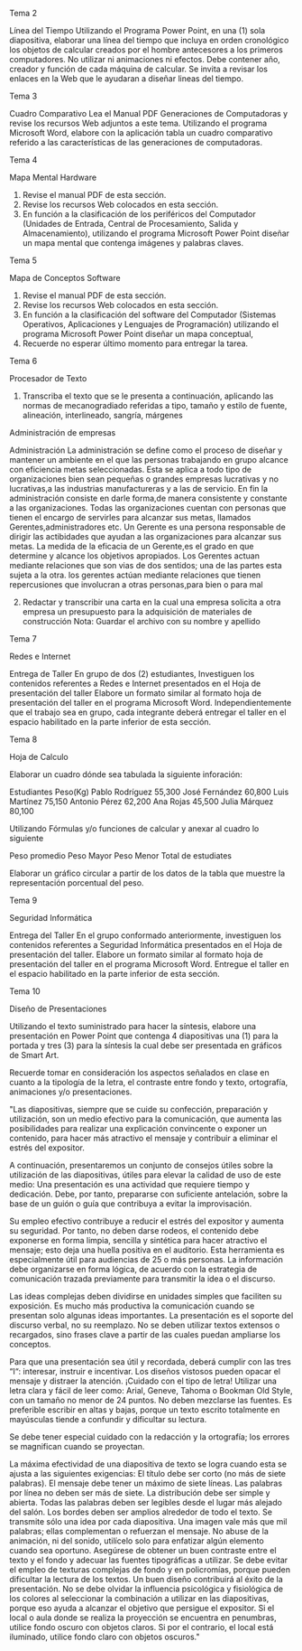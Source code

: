 Tema 2

Línea del Tiempo
Utilizando el Programa Power Point, en una (1) sola diapositiva, elaborar una línea del tiempo que incluya en orden cronológico los objetos de calcular creados por el hombre antecesores a los primeros computadores.
No utilizar ni animaciones ni efectos.
Debe contener año, creador y función de cada máquina de calcular.
Se invita a revisar los enlaces en la Web que le ayudaran a diseñar lineas del tiempo.

Tema 3

Cuadro Comparativo
Lea el Manual PDF Generaciones de Computadoras y revise los recursos Web adjuntos a este tema.
Utilizando el programa Microsoft Word, elabore con la aplicación tabla  un cuadro comparativo referido a las características de las generaciones de computadoras.

Tema 4

Mapa Mental Hardware
1. Revise el manual PDF de esta sección.
2. Revise los recursos Web colocados en esta sección.
3. En función a la clasificación de los periféricos del Computador (Unidades de Entrada, Central de Procesamiento, Salida y Almacenamiento), utilizando el programa Microsoft Power Point diseñar un mapa mental que contenga imágenes y palabras claves.

Tema 5

Mapa de Conceptos Software
1. Revise el manual PDF de esta sección.
2. Revise los recursos Web colocados en esta sección.
3. En función a la clasificación del software  del Computador (Sistemas Operativos, Aplicaciones y Lenguajes de Programación) utilizando el programa Microsoft Power Point diseñar un mapa conceptual,
4. Recuerde no esperar último momento para entregar la tarea.

Tema 6

Procesador de Texto
1. Transcriba el texto que se le presenta a continuación, aplicando las normas de mecanogradiado referidas a tipo, tamaño y estilo de fuente, alineación, interlineado, sangría, márgenes

Administración de empresas

Administración
La administración se define como el proceso de diseñar y mantener un ambiente en el que las personas trabajando en grupo alcance con eficiencia metas seleccionadas. Esta se aplica a todo tipo de organizaciones bien sean pequeñas o grandes empresas lucrativas y no lucrativas,a las industrias manufactureras y a las de servicio.
En fin la administración consiste en darle forma,de manera consistente y constante a las organizaciones. Todas las organizaciones cuentan con personas que tienen el encargo de servirles para alcanzar sus metas, llamados Gerentes,administradores etc.
Un Gerente es una persona responsable de dirigir las actibidades que ayudan a las organizaciones para alcanzar sus metas. La medida de la eficacia de un Gerente,es el grado en que determine y alcance los objetivos apropiados.
Los Gerentes actuan mediante relaciones que son vias de dos sentidos; una de las partes esta sujeta a la otra.
los gerentes actúan mediante relaciones que tienen repercusiones que involucran a otras personas,para bien o para mal

2. Redactar y transcribir una carta en la cual una empresa solicita a otra empresa un presupuesto para la adquisición de materiales de construcción
Nota: Guardar el archivo con su nombre y apellido

Tema 7

Redes e Internet

Entrega de Taller
En grupo de dos (2) estudiantes, Investiguen los contenidos referentes a Redes e Internet presentados en el Hoja de presentación del taller
Elabore un formato similar al formato hoja de presentación del taller en el programa Microsoft Word.
Independientemente que el trabajo sea en grupo, cada integrante deberá entregar el taller en el espacio habilitado en la parte inferior de esta sección.

Tema 8

Hoja de Calculo

Elaborar un cuadro dónde sea tabulada la siguiente inforación:

Estudiantes                     Peso(Kg)
Pablo Rodríguez                 55,300
José Fernández                  60,800
Luis Martínez                   75,150
Antonio Pérez                   62,200
Ana Rojas                       45,500
Julia Márquez                   80,100

Utilizando Fórmulas y/o funciones de calcular y anexar al cuadro lo siguiente

Peso promedio
Peso Mayor
Peso Menor
Total de estudiates

Elaborar un gráfico circular a partir de los datos de la tabla que muestre la representación porcentual del peso.


Tema 9

Seguridad Informática

Entrega del Taller
En el  grupo conformado anteriormente, investiguen los contenidos referentes a Seguridad Informática presentados en el Hoja de presentación del taller.
Elabore un formato similar al formato hoja de presentación del taller en el programa Microsoft Word.
Entregue el taller en el espacio habilitado en la parte inferior de esta sección.

Tema 10

Diseño de Presentaciones

Utilizando el texto suministrado para hacer la síntesis, elabore una presentación en Power Point que contenga 4 diapositivas una (1) para la portada y tres (3) para la síntesis la cual debe ser presentada en gráficos de Smart Art.

Recuerde tomar en consideración los aspectos señalados en clase en cuanto a la tipología de la letra, el contraste entre fondo y texto, ortografía, animaciones y/o presentaciones.


"Las diapositivas, siempre que se cuide su confección, preparación y utilización, son un medio
efectivo para la comunicación, que aumenta las posibilidades para realizar una explicación convincente
o exponer un contenido, para hacer más atractivo el mensaje y contribuir a eliminar el estrés del
expositor.

A continuación, presentaremos un conjunto de consejos útiles sobre la utilización de las
diapositivas, útiles para elevar la calidad de uso de este medio:
Una presentación es una actividad que requiere tiempo y dedicación. Debe, por tanto,
prepararse con suficiente antelación, sobre la base de un guión o guía que contribuya a evitar la
improvisación.

Su empleo efectivo contribuye a reducir el estrés del expositor y aumenta su seguridad. Por
tanto, no deben darse rodeos, el contenido debe exponerse en forma limpia, sencilla y sintética para
hacer atractivo el mensaje; esto deja una huella positiva en el auditorio.
Esta herramienta es especialmente útil para audiencias de 25 o más personas.
La información debe organizarse en forma lógica, de acuerdo con la estrategia de
comunicación trazada previamente para transmitir la idea o el discurso.

Las ideas complejas deben dividirse en unidades simples que faciliten su exposición. Es
mucho más productiva la comunicación cuando se presentan solo algunas ideas importantes. La
presentación es el soporte del discurso verbal, no su reemplazo.
No se deben utilizar textos extensos o recargados, sino frases clave a partir de las cuales
puedan ampliarse los conceptos.

Para que una presentación sea útil y recordada, deberá cumplir con las tres “I“: interesar,
instruir e incentivar. Los diseños vistosos pueden opacar el mensaje y distraer la atención.
¡Cuidado con el tipo de letra! Utilizar una letra clara y fácil de leer como: Arial, Geneve,
Tahoma o Bookman Old Style, con un tamaño no menor de 24 puntos. No deben mezclarse las
fuentes. Es preferible escribir en altas y bajas, porque un texto escrito totalmente en mayúsculas tiende
a confundir y dificultar su lectura.

Se debe tener especial cuidado con la redacción y la ortografía; los errores se magnifican
cuando se proyectan.

La máxima efectividad de una diapositiva de texto se logra cuando esta se ajusta a las
siguientes exigencias:
El título debe ser corto (no más de siete palabras).
El mensaje debe tener un máximo de siete líneas.
Las palabras por línea no deben ser más de siete.
La distribución debe ser simple y abierta.
Todas las palabras deben ser legibles desde el lugar más alejado del salón.
Los bordes deben ser amplios alrededor de todo el texto.
Se transmite sólo una idea por cada diapositiva.
Una imagen vale más que mil palabras; ellas complementan o refuerzan el mensaje. No abuse
de la animación, ni del sonido, utilícelo solo para enfatizar algún elemento cuando sea oportuno.
Asegúrese de obtener un buen contraste entre el texto y el fondo y adecuar las fuentes
tipográficas a utilizar. Se debe evitar el empleo de texturas complejas de fondo y en policromías,
porque pueden dificultar la lectura de los textos. Un buen diseño contribuirá al éxito de la
presentación.
No se debe olvidar la influencia psicológica y fisiológica de los colores al seleccionar la
combinación a utilizar en las diapositivas, porque eso ayuda a alcanzar el objetivo que persigue el
expositor.
Si el local o aula donde se realiza la proyección se encuentra en penumbras, utilice fondo
oscuro con objetos claros. Si por el contrario, el local está iluminado, utilice fondo claro con objetos
oscuros."
